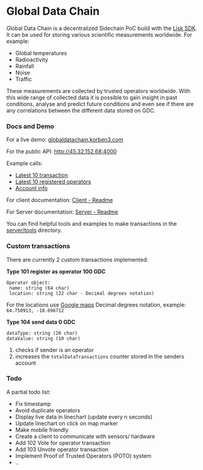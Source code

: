 # Global Data Chain

Global Data Chain is a decentralized Sidechain PoC build with the [Lisk SDK](http://lisk.io). It can be used for storing various scientific measurements worldwide. For example:

- Global temperatures
- Radioactivity
- Rainfall
- Noise
- Traffic

These measurements are collected by trusted operators worldwide. With this wide range of collected data it is possible to gain insight in past conditions, analyse and predict future conditions and even see if there are any correlations between the different data stored on GDC.

### Docs and Demo

For a live demo: [globaldatachain.korben3.com](http://globaldatachain.korben3.com)

For the public API: http://45.32.152.68:4000

Example calls:

- [Latest 10 transaction](http://45.32.152.68:4000/api/transactions?sort=timestamp%3Adesc&limit=10)
- [Latest 10 registered operators](http://45.32.152.68:4000/api/transactions?sort=timestamp%3Adesc&limit=10&type=101)
- [Account info](http://45.32.152.68:4000/api/accounts?address=5320901975065898377L)

For client documentation: [Client - Readme](https://github.com/Korben3/Global-Data-Chain/tree/master/client)

For Server documentation: [Server - Readme](https://github.com/Korben3/Global-Data-Chain/tree/master/server)

You can find helpful tools and examples to make transactions in the [server/tools](https://github.com/Korben3/Global-Data-Chain/tree/master/server/tools) directory.

### Custom transactions

There are currently 2 custom transactions implemented:

**Type 101 register as operator 100 GDC**
```
Operator object:
 name: string (64 char)
 location: string (22 char - Decimal degrees notation)
```
For the locations use [Google maps](http://maps.google.com) Decimal degrees notation, example: `64.750913, -18.696712`

**Type 104 send data	0 GDC**
```
dataType: string (20 char)
dataValue: string (10 char)
```
1. checks if sender is an operator
2. increases the `totalDataTransactions` counter stored in the senders account


### Todo

A partial todo list:

- Fix timestamp
- Avoid duplicate operators
- Display live data in linechart (update every n seconds)
- Update linechart on click on map marker
- Make mobile friendly
- Create a client to communicate with sensors/ hardware
- Add 102 Vote for operator transaction
- Add 103 Unvote operator transaction
- Implement Proof of Trusted Operators (POTO) system
- ..


